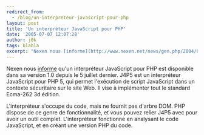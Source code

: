```yaml
---
redirect_from:
  - /blog/un-interpreteur-javascript-pour-php
layout: post
title: 'Un interpréteur JavaScript pour PHP'
date: '2005-07-07 12:07:28'
author: j0k
tags: blabla
excerpt: "Nexen nous [informe](http://www.nexen.net/news/gen.php/2004/03/06/4375,0,0,0,0.php) qu'un interpréteur JavaScript pour PHP est disponible dans sa version 1.0 depuis le 5 juillet dernier.     \nJ4P5 est un interpréteur JavaScript pour PHP 5, qui permet l'exécution de script JavaScript dans un contexte sécuritaire sur le site Web. Il vise à implémenter tout      …"
---
```


Nexen nous [informe](http://www.nexen.net/news/gen.php/2004/03/06/4375,0,0,0,0.php) qu'un interpréteur JavaScript pour PHP est disponible dans sa version 1.0 depuis le 5 juillet dernier.
J4P5 est un interpréteur JavaScript pour PHP 5, qui permet l'exécution de script JavaScript dans un contexte sécuritaire sur le site Web. Il vise à implémenter tout le standard Ecma-262 3d édition.

L'interpréteur s'occupe du code, mais ne fournit pas d'arbre DOM. PHP dispose de ce genre de fonctionnalité, et vous pouvez relier J4P5 avec pour avoir un outil complet. L'interpréteur fonctionne en analysant le code JavaScript, et en créant une version PHP du code.
